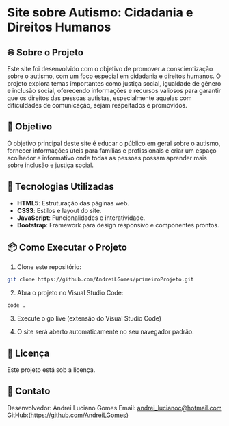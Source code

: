 # Site sobre Autismo: Cidadania e Direitos Humanos

## 🌐 Sobre o Projeto

Este site foi desenvolvido com o objetivo de promover a conscientização sobre o autismo, 
com um foco especial em cidadania e direitos humanos. O projeto explora temas importantes como 
justiça social, igualdade de gênero e inclusão social, oferecendo informações e recursos valiosos 
para garantir que os direitos das pessoas autistas, especialmente aquelas com dificuldades de 
comunicação, sejam respeitados e promovidos.

## 🎯 Objetivo

O objetivo principal deste site é educar o público em geral sobre o autismo, 
fornecer informações úteis para famílias e profissionais e criar um espaço acolhedor e informativo
 onde todas as pessoas possam aprender mais sobre inclusão e justiça social.

## 🚀 Tecnologias Utilizadas

- **HTML5**: Estruturação das páginas web.
- **CSS3**: Estilos e layout do site.
- **JavaScript**: Funcionalidades e interatividade.
- **Bootstrap**: Framework para design responsivo e componentes prontos.

## 📦 Como Executar o Projeto

1. Clone este repositório:

```bash
git clone https://github.com/AndreiLGomes/primeiroProjeto.git
```


2. Abra o projeto no Visual Studio Code:

```bash
code .
```

3. Execute o go live (extensão do Visual Studio Code) 

4. O site será aberto automaticamente no seu navegador padrão.



## 📄 Licença

Este projeto está sob a licença.

## 📧 Contato

Desenvolvedor: Andrei Luciano Gomes
Email: andrei_lucianoc@hotmail.com
GitHub:(https://github.com/AndreiLGomes)


